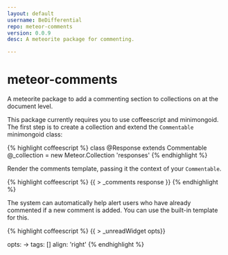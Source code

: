 ```yaml
---
layout: default
username: BeDifferential
repo: meteor-comments
version: 0.0.9
desc: A meteorite package for commenting.

---
```

# meteor-comments

A meteorite package to add a commenting section to collections on at the document level.


This package currently requires you to use coffeescript and minimongoid.  The first step is to create a collection and extend the `Commentable` minimongoid class:

{% highlight coffeescript %}
class @Response extends Commentable
  @_collection = new Meteor.Collection 'responses'
{% endhighlight %}


Render the comments template, passing it the context of your <code>Commentable</code>.

{% highlight coffeescript %}
{{ > _comments response }}
{% endhighlight %}

The system can automatically help alert users who have already commented if a new comment is added.  You can use the built-in template for this.

{% highlight coffeescript %}
{{ > _unreadWidget opts}}

opts: ->
  tags: []
  align: 'right'
{% endhighlight %}
